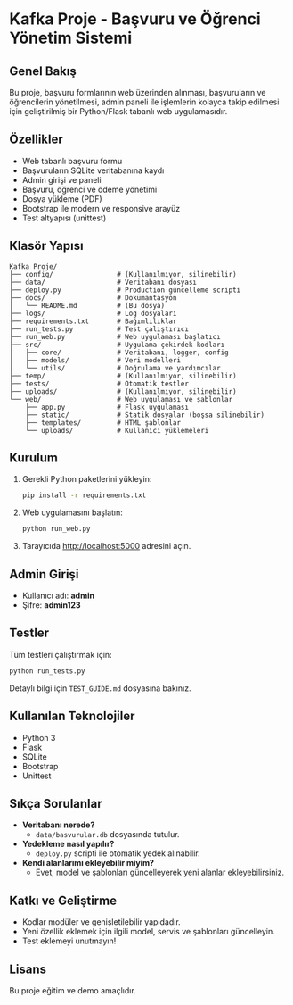 # Kafka Proje - Başvuru ve Öğrenci Yönetim Sistemi

## Genel Bakış
Bu proje, başvuru formlarının web üzerinden alınması, başvuruların ve öğrencilerin yönetilmesi, admin paneli ile işlemlerin kolayca takip edilmesi için geliştirilmiş bir Python/Flask tabanlı web uygulamasıdır.

## Özellikler
- Web tabanlı başvuru formu
- Başvuruların SQLite veritabanına kaydı
- Admin girişi ve paneli
- Başvuru, öğrenci ve ödeme yönetimi
- Dosya yükleme (PDF)
- Bootstrap ile modern ve responsive arayüz
- Test altyapısı (unittest)

## Klasör Yapısı
```
Kafka Proje/
├── config/                # (Kullanılmıyor, silinebilir)
├── data/                  # Veritabanı dosyası
├── deploy.py              # Production güncelleme scripti
├── docs/                  # Dokümantasyon
│   └── README.md          # (Bu dosya)
├── logs/                  # Log dosyaları
├── requirements.txt       # Bağımlılıklar
├── run_tests.py           # Test çalıştırıcı
├── run_web.py             # Web uygulaması başlatıcı
├── src/                   # Uygulama çekirdek kodları
│   ├── core/              # Veritabanı, logger, config
│   ├── models/            # Veri modelleri
│   └── utils/             # Doğrulama ve yardımcılar
├── temp/                  # (Kullanılmıyor, silinebilir)
├── tests/                 # Otomatik testler
├── uploads/               # (Kullanılmıyor, silinebilir)
└── web/                   # Web uygulaması ve şablonlar
    ├── app.py             # Flask uygulaması
    ├── static/            # Statik dosyalar (boşsa silinebilir)
    ├── templates/         # HTML şablonlar
    └── uploads/           # Kullanıcı yüklemeleri
```

## Kurulum
1. Gerekli Python paketlerini yükleyin:
   ```bash
   pip install -r requirements.txt
   ```
2. Web uygulamasını başlatın:
   ```bash
   python run_web.py
   ```
3. Tarayıcıda [http://localhost:5000](http://localhost:5000) adresini açın.

## Admin Girişi
- Kullanıcı adı: **admin**
- Şifre: **admin123**

## Testler
Tüm testleri çalıştırmak için:
```bash
python run_tests.py
```
Detaylı bilgi için `TEST_GUIDE.md` dosyasına bakınız.

## Kullanılan Teknolojiler
- Python 3
- Flask
- SQLite
- Bootstrap
- Unittest

## Sıkça Sorulanlar
- **Veritabanı nerede?**
  - `data/basvurular.db` dosyasında tutulur.
- **Yedekleme nasıl yapılır?**
  - `deploy.py` scripti ile otomatik yedek alınabilir.
- **Kendi alanlarımı ekleyebilir miyim?**
  - Evet, model ve şablonları güncelleyerek yeni alanlar ekleyebilirsiniz.

## Katkı ve Geliştirme
- Kodlar modüler ve genişletilebilir yapıdadır.
- Yeni özellik eklemek için ilgili model, servis ve şablonları güncelleyin.
- Test eklemeyi unutmayın!

## Lisans
Bu proje eğitim ve demo amaçlıdır. 